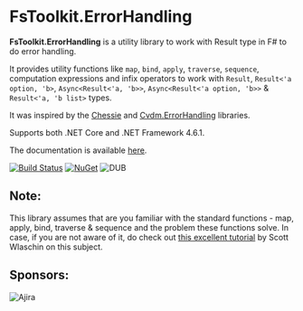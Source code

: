 # FsToolkit.ErrorHandling

**FsToolkit.ErrorHandling** is a utility library to work with Result type in F# to do error handling. 

It provides utility functions like `map`, `bind`, `apply`, `traverse`, `sequence`, computation expressions and infix operators to work with `Result`, `Result<'a option, 'b>`, `Async<Result<'a, 'b>>`, `Async<Result<'a option, 'b>>` & `Result<'a, 'b list>` types.

It was inspired by the [Chessie](https://github.com/fsprojects/Chessie) and [Cvdm.ErrorHandling](https://github.com/cmeeren/Cvdm.ErrorHandling) libraries. 

Supports both .NET Core and .NET Framework 4.6.1.

The documentation is available [here](https://demystifyfp.gitbook.io/fstoolkit-errorhandling).

[![Build Status](https://img.shields.io/travis/demystifyfp/FsToolkit.ErrorHandling/master.svg)](https://travis-ci.org/demystifyfp/FsToolkit.ErrorHandling) [![NuGet](https://img.shields.io/nuget/v/FsToolkit.ErrorHandling.svg)](https://www.nuget.org/packages/FsToolkit.ErrorHandling) ![DUB](https://img.shields.io/dub/l/vibe-d.svg)


## Note:

This library assumes that are you familiar with the standard functions - map, apply, bind, traverse & sequence and the problem these functions solve. In case, if you are not aware of it, do check out [this excellent tutorial](https://fsharpforfunandprofit.com/series/map-and-bind-and-apply-oh-my.html) by Scott Wlaschin on this subject.

## Sponsors:

![Ajira]()